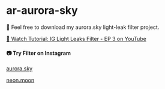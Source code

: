 # ar-aurora-sky
<p>🖤 Feel free to download my aurora.sky light-leak filter project.</p>
<p><a href="https://youtu.be/lIj4W6Oswks">🎵 Watch Tutorial: IG Light Leaks Filter - EP 3 on YouTube</a></p>
<h4>📷 Try Filter on Instagram</h4>
<p><a href="https://www.instagram.com/ar/2399805280325450">aurora.sky</a></p>
<p><a href="https://www.instagram.com/ar/295614105069182">neon.moon</a></p>
